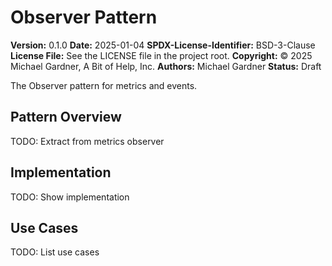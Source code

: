 # Observer Pattern

**Version:** 0.1.0
**Date:** 2025-01-04
**SPDX-License-Identifier:** BSD-3-Clause
**License File:** See the LICENSE file in the project root.
**Copyright:** © 2025 Michael Gardner, A Bit of Help, Inc.
**Authors:** Michael Gardner
**Status:** Draft

The Observer pattern for metrics and events.

## Pattern Overview

TODO: Extract from metrics observer

## Implementation

TODO: Show implementation

## Use Cases

TODO: List use cases
